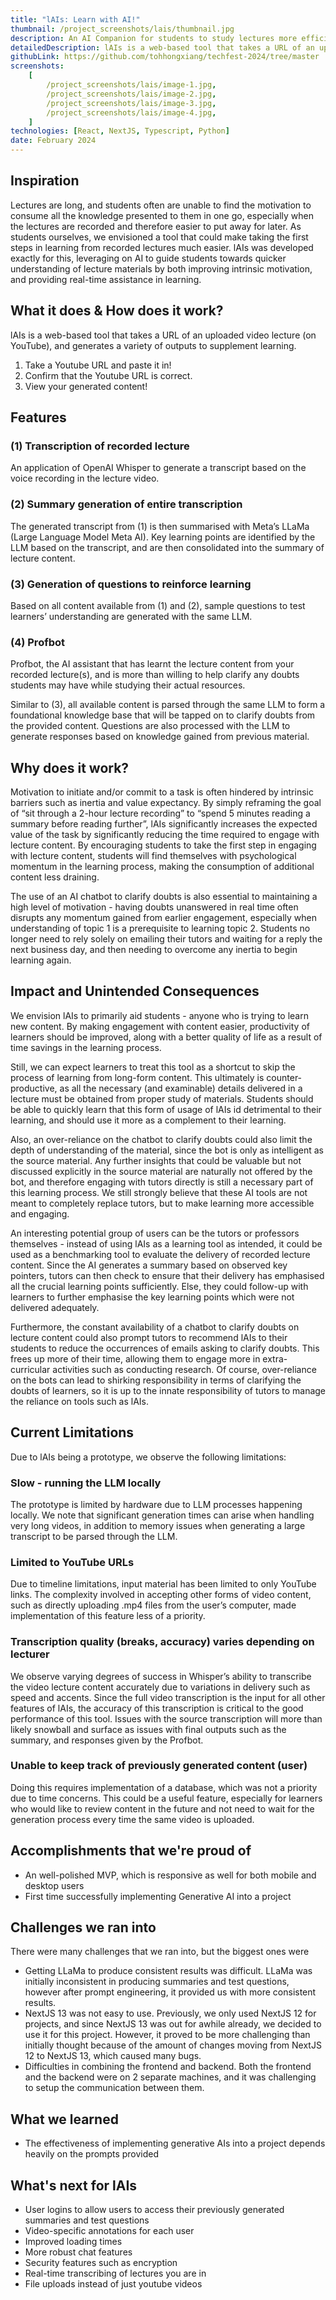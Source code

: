 ```yaml
---
title: "lAIs: Learn with AI!"
thumbnail: /project_screenshots/lais/thumbnail.jpg
description: An AI Companion for students to study lectures more efficiently
detailedDescription: lAIs is a web-based tool that takes a URL of an uploaded video lecture (on YouTube), and generates a variety of outputs to supplement learning. Summaries, audio transcriptions, quiz questions and even a chat to clarify doubts!
githubLink: https://github.com/tohhongxiang/techfest-2024/tree/master
screenshots:
    [
        /project_screenshots/lais/image-1.jpg,
        /project_screenshots/lais/image-2.jpg,
        /project_screenshots/lais/image-3.jpg,
        /project_screenshots/lais/image-4.jpg,
    ]
technologies: [React, NextJS, Typescript, Python]
date: February 2024
---
```


## Inspiration

Lectures are long, and students often are unable to find the motivation to consume all the knowledge presented to them in one go, especially when the lectures are recorded and therefore easier to put away for later. As students ourselves, we envisioned a tool that could make taking the first steps in learning from recorded lectures much easier. lAIs was developed exactly for this, leveraging on AI to guide students towards quicker understanding of lecture materials by both improving intrinsic motivation, and providing real-time assistance in learning.

## What it does & How does it work?

lAIs is a web-based tool that takes a URL of an uploaded video lecture (on YouTube), and generates a variety of outputs to supplement learning.

1. Take a Youtube URL and paste it in!
2. Confirm that the Youtube URL is correct.
3. View your generated content!

## Features

### (1) Transcription of recorded lecture

An application of OpenAI Whisper to generate a transcript based on the voice recording in the lecture video.

### (2) Summary generation of entire transcription

The generated transcript from (1) is then summarised with Meta’s LLaMa (Large Language Model Meta AI).
Key learning points are identified by the LLM based on the transcript, and are then consolidated into the summary of lecture content.

### (3) Generation of questions to reinforce learning

Based on all content available from (1) and (2), sample questions to test learners’ understanding are generated with the same LLM.

### (4) Profbot

Profbot, the AI assistant that has learnt the lecture content from your recorded lecture(s), and is more than willing to help clarify any doubts students may have while studying their actual resources.

Similar to (3), all available content is parsed through the same LLM to form a foundational knowledge base that will be tapped on to clarify doubts from the provided content. Questions are also processed with the LLM to generate responses based on knowledge gained from previous material.

## Why does it work?

Motivation to initiate and/or commit to a task is often hindered by intrinsic barriers such as inertia and value expectancy. By simply reframing the goal of “sit through a 2-hour lecture recording” to “spend 5 minutes reading a summary before reading further”, lAIs significantly increases the expected value of the task by significantly reducing the time required to engage with lecture content. By encouraging students to take the first step in engaging with lecture content, students will find themselves with psychological momentum in the learning process, making the consumption of additional content less draining.

The use of an AI chatbot to clarify doubts is also essential to maintaining a high level of motivation - having doubts unanswered in real time often disrupts any momentum gained from earlier engagement, especially when understanding of topic 1 is a prerequisite to learning topic 2. Students no longer need to rely solely on emailing their tutors and waiting for a reply the next business day, and then needing to overcome any inertia to begin learning again.

## Impact and Unintended Consequences

We envision lAIs to primarily aid students - anyone who is trying to learn new content. By making engagement with content easier, productivity of learners should be improved, along with a better quality of life as a result of time savings in the learning process.

Still, we can expect learners to treat this tool as a shortcut to skip the process of learning from long-form content. This ultimately is counter-productive, as all the necessary (and examinable) details delivered in a lecture must be obtained from proper study of materials. Students should be able to quickly learn that this form of usage of lAIs id detrimental to their learning, and should use it more as a complement to their learning.

Also, an over-reliance on the chatbot to clarify doubts could also limit the depth of understanding of the material, since the bot is only as intelligent as the source material. Any further insights that could be valuable but not discussed explicitly in the source material are naturally not offered by the bot, and therefore engaging with tutors directly is still a necessary part of this learning process. We still strongly believe that these AI tools are not meant to completely replace tutors, but to make learning more accessible and engaging.

An interesting potential group of users can be the tutors or professors themselves - instead of using lAIs as a learning tool as intended, it could be used as a benchmarking tool to evaluate the delivery of recorded lecture content. Since the AI generates a summary based on observed key pointers, tutors can then check to ensure that their delivery has emphasised all the crucial learning points sufficiently. Else, they could follow-up with learners to further emphasise the key learning points which were not delivered adequately.

Furthermore, the constant availability of a chatbot to clarify doubts on lecture content could also prompt tutors to recommend lAIs to their students to reduce the occurrences of emails asking to clarify doubts. This frees up more of their time, allowing them to engage more in extra-curricular activities such as conducting research. Of course, over-reliance on the bots can lead to shirking responsibility in terms of clarifying the doubts of learners, so it is up to the innate responsibility of tutors to manage the reliance on tools such as lAIs.

## Current Limitations

Due to lAIs being a prototype, we observe the following limitations:

### Slow - running the LLM locally

The prototype is limited by hardware due to LLM processes happening locally. We note that significant generation times can arise when handling very long videos, in addition to memory issues when generating a large transcript to be parsed through the LLM.

### Limited to YouTube URLs

Due to timeline limitations, input material has been limited to only YouTube links.
The complexity involved in accepting other forms of video content, such as directly uploading .mp4 files from the user’s computer, made implementation of this feature less of a priority.

### Transcription quality (breaks, accuracy) varies depending on lecturer

We observe varying degrees of success in Whisper’s ability to transcribe the video lecture content accurately due to variations in delivery such as speed and accents.
Since the full video transcription is the input for all other features of lAIs, the accuracy of this transcription is critical to the good performance of this tool. Issues with the source transcription will more than likely snowball and surface as issues with final outputs such as the summary, and responses given by the Profbot.

### Unable to keep track of previously generated content (user)

Doing this requires implementation of a database, which was not a priority due to time concerns. This could be a useful feature, especially for learners who would like to review content in the future and not need to wait for the generation process every time the same video is uploaded.

## Accomplishments that we're proud of

-   An well-polished MVP, which is responsive as well for both mobile and desktop users
-   First time successfully implementing Generative AI into a project

## Challenges we ran into

There were many challenges that we ran into, but the biggest ones were

-   Getting LLaMa to produce consistent results was difficult. LLaMa was initially inconsistent in producing summaries and test questions, however after prompt engineering, it provided us with more consistent results.
-   NextJS 13 was not easy to use. Previously, we only used NextJS 12 for projects, and since NextJS 13 was out for awhile already, we decided to use it for this project. However, it proved to be more challenging than initially thought because of the amount of changes moving from NextJS 12 to NextJS 13, which caused many bugs.
-   Difficulties in combining the frontend and backend. Both the frontend and the backend were on 2 separate machines, and it was challenging to setup the communication between them.

## What we learned

-   The effectiveness of implementing generative AIs into a project depends heavily on the prompts provided

## What's next for lAIs

-   User logins to allow users to access their previously generated summaries and test questions
-   Video-specific annotations for each user
-   Improved loading times
-   More robust chat features
-   Security features such as encryption
-   Real-time transcribing of lectures you are in
-   File uploads instead of just youtube videos
